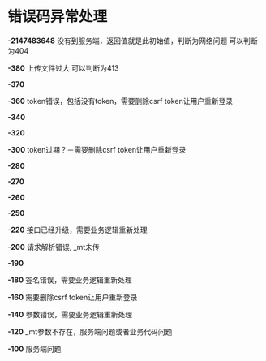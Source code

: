 错误码异常处理
==================

**-2147483648** 没有到服务端，返回值就是此初始值，判断为网络问题 可以判断为404

**-380** 上传文件过大 可以判断为413

**-370**

**-360** token错误，包括没有token，需要删除csrf token让用户重新登录

**-340**

**-320**

**-300** token过期？－需要删除csrf token让用户重新登录

**-280**

**-270**

**-260**

**-250**

**-220** 接口已经升级，需要业务逻辑重新处理

**-200** 请求解析错误, _mt未传

**-190**

**-180** 签名错误，需要业务逻辑重新处理

**-160** 需要删除csrf token让用户重新登录

**-140** 参数错误，需要业务逻辑重新处理

**-120** _mt参数不存在，服务端问题或者业务代码问题

**-100** 服务端问题